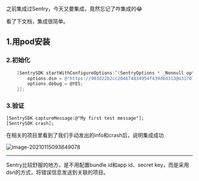 

之前集成过Sentry，今天又要集成，竟然忘记了咋集成的😂

看了下文档，集成很简单。

## 1.用pod安装

### 2.初始化

```objective-c
    [SentrySDK startWithConfigureOptions:^(SentryOptions * _Nonnull options) {
        options.dsn = @"https://903d22b2cc204674834954f439d6d313@o317073.ingest.sentry.io/5593440";
        options.debug = @YES;
    }];

```





### 3.验证

```objc
[SentrySDK captureMessage:@"My first test message"];
[SentrySDK crash];
```

在相关的项目里看到了我们手动发出的info和crash后，说明集成成功

![image-20210115093649078](https://tva1.sinaimg.cn/large/008eGmZEly1gmo4q01vggj32f60l0ncj.jpg)

---

Sentry比较舒服的地方，是不用配置bundle id和app id、secret key，而是采用dsn的方式，将错误信息发送到关联的项目。


